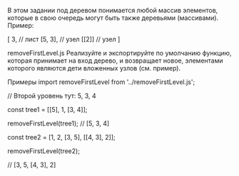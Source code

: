 В этом задании под деревом понимается любой массив элементов, которые в свою очередь могут быть также деревьями (массивами). Пример:

[
  3, // лист
  [5, 3], // узел
  [[2]] // узел
]

removeFirstLevel.js
Реализуйте и экспортируйте по умолчанию функцию, которая принимает на вход дерево, и возвращает новое, элементами которого являются дети вложенных узлов (см. пример).

Примеры
import removeFirstLevel from '../removeFirstLevel.js';
 
// Второй уровень тут: 5, 3, 4

const tree1 = [[5], 1, [3, 4]];

removeFirstLevel(tree1); // [5, 3, 4]
 
const tree2 = [1, 2, [3, 5], [[4, 3], 2]];

removeFirstLevel(tree2);

// [3, 5, [4, 3], 2]
